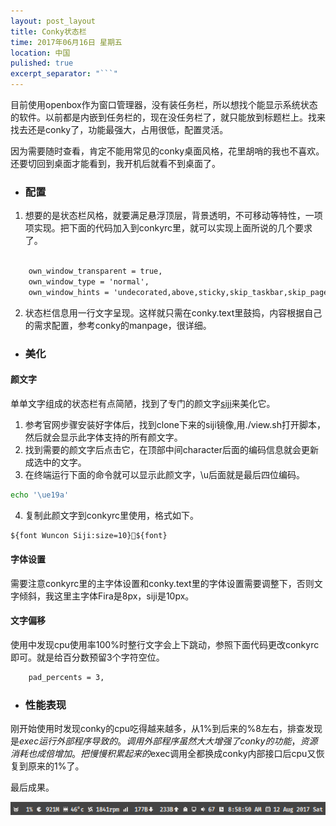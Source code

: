 ```yaml
---
layout: post_layout
title: Conky状态栏
time: 2017年06月16日 星期五
location: 中国
pulished: true
excerpt_separator: "```"
---
```

目前使用openbox作为窗口管理器，没有装任务栏，所以想找个能显示系统状态的软件。以前都是内嵌到任务栏的，现在没任务栏了，就只能放到标题栏上。找来找去还是conky了，功能最强大，占用很低，配置灵活。  

因为需要随时查看，肯定不能用常见的conky桌面风格，花里胡哨的我也不喜欢。还要切回到桌面才能看到，我开机后就看不到桌面了。

+ ### 配置

1. 想要的是状态栏风格，就要满足悬浮顶层，背景透明，不可移动等特性，一项项实现。把下面的代码加入到conkyrc里，就可以实现上面所说的几个要求了。
```xml

	own_window_transparent = true,
	own_window_type = 'normal',
	own_window_hints = 'undecorated,above,sticky,skip_taskbar,skip_pager',
```
2. 状态栏信息用一行文字呈现。这样就只需在conky.text里鼓捣，内容根据自己的需求配置，参考conky的manpage，很详细。
<!--more-->
+ ### 美化

#### 颜文字

单单文字组成的状态栏有点简陋，找到了专门的颜文字[siji](https://github.com/stark/siji)来美化它。

1. 参考官网步骤安装好字体后，找到clone下来的siji镜像,用./view.sh打开脚本，然后就会显示此字体支持的所有颜文字。
2. 找到需要的颜文字后点击它，在顶部中间character后面的编码信息就会更新成选中的文字。
3. 在终端运行下面的命令就可以显示此颜文字，\u后面就是最后四位编码。
```bash
echo '\ue19a'
```
4. 复制此颜文字到conkyrc里使用，格式如下。
```xml
${font Wuncon Siji:size=10}${font}
```

#### 字体设置

需要注意conkyrc里的主字体设置和conky.text里的字体设置需要调整下，否则文字倾斜，我这里主字体Fira是8px，siji是10px。  

#### 文字偏移

使用中发现cpu使用率100%时整行文字会上下跳动，参照下面代码更改conkyrc即可。就是给百分数预留3个字符空位。
```xml
	pad_percents = 3,
```

+ ### 性能表现

刚开始使用时发现conky的cpu吃得越来越多，从1%到后来的%8左右，排查发现是$exec运行外部程序导致的。调用外部程序虽然大大增强了conky的功能，资源消耗也成倍增加。把慢慢积累起来的$exec调用全都换成conky内部接口后cpu又恢复到原来的1%了。

最后成果。

<img src="/assets/img/conky.png" width="572px" />
